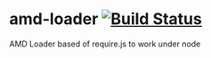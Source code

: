 # amd-loader [![Build Status](https://travis-ci.com/TimCulleton/amd-loader.svg?branch=master)](https://travis-ci.com/TimCulleton/amd-loader)
AMD Loader based of require.js to work under node
